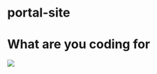 # portal-site

# What are you coding for

![](https://images.unsplash.com/photo-1516116412344-6663387e8590?ixlib=rb-1.2.1&ixid=eyJhcHBfaWQiOjEyMDd9&auto=format&fit=crop&w=1400&q=80)
